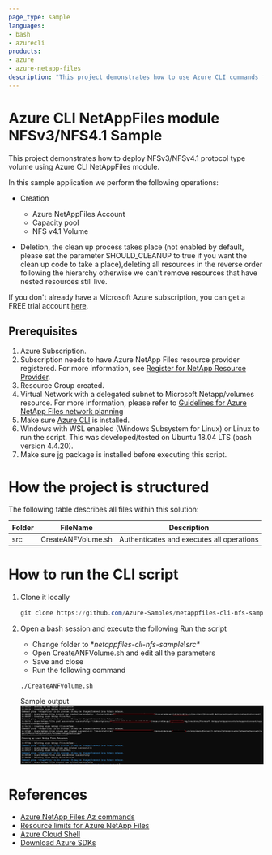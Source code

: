 ```yaml
---
page_type: sample
languages:
- bash
- azurecli
products:
- azure
- azure-netapp-files
description: "This project demonstrates how to use Azure CLI commands for Azure NetAppFiles to deploy NFSv3 or NFSv4.1 Volume." 
---
```


# Azure CLI NetAppFiles module NFSv3/NFS4.1 Sample

This project demonstrates how to deploy NFSv3/NFSv4.1 protocol type volume using Azure CLI NetAppFiles module.

In this sample application we perform the following operations:

* Creation
  * Azure NetAppFiles Account
  * Capacity pool 
  * NFS v4.1 Volume 
 
* Deletion, the clean up process takes place (not enabled by default, please set the parameter SHOULD_CLEANUP to true if you want the clean up code to take a place),deleting all resources in the reverse order following the hierarchy otherwise we can't remove resources that have nested resources still live.

If you don't already have a Microsoft Azure subscription, you can get a FREE trial account [here](http://go.microsoft.com/fwlink/?LinkId=330212).

## Prerequisites

1. Azure Subscription.
2. Subscription needs to have Azure NetApp Files resource provider registered. For more information, see [Register for NetApp Resource Provider](https://docs.microsoft.com/en-us/azure/azure-netapp-files/azure-netapp-files-register).
3. Resource Group created.
4. Virtual Network with a delegated subnet to Microsoft.Netapp/volumes resource. For more information, please refer to [Guidelines for Azure NetApp Files network planning](https://docs.microsoft.com/en-us/azure/azure-netapp-files/azure-netapp-files-network-topologies)
5. Make sure [Azure CLI](https://docs.microsoft.com/cli/azure/install-azure-cli) is installed.
6. Windows with WSL enabled (Windows Subsystem for Linux) or Linux to run the script. This was developed/tested on Ubuntu 18.04 LTS (bash version 4.4.20).
7. Make sure [jq](https://stedolan.github.io/jq/) package is installed before executing this script.
	
	
# How the project is structured

The following table describes all files within this solution:

| Folder     | FileName                | Description                                                                                                                         |
|------------|-------------------------|-------------------------------------------------------------------------------------------------------------------------------------|
| src        | CreateANFVolume.sh      | Authenticates and executes all operations                                                                                           |

# How to run the CLI script

1. Clone it locally
    ```powershell
    git clone https://github.com/Azure-Samples/netappfiles-cli-nfs-sample.git
    ```
	
1. Open a bash session and execute the following Run the script

	 * Change folder to **netappfiles-cli-nfs-sample\src\**
	 * Open CreateANFVolume.sh and edit all the parameters
	 * Save and close
	 * Run the following command
	 ``` Terminal
	 ./CreateANFVolume.sh
	 ```

	Sample output
	![e2e execution](./media/e2e-execution.PNG) 

	
# References

* [Azure NetApp Files Az commands](https://docs.microsoft.com/en-us/cli/azure/netappfiles?view=azure-cli-latest)
* [Resource limits for Azure NetApp Files](https://docs.microsoft.com/en-us/azure/azure-netapp-files/azure-netapp-files-resource-limits)
* [Azure Cloud Shell](https://docs.microsoft.com/en-us/azure/cloud-shell/quickstart)
* [Download Azure SDKs](https://azure.microsoft.com/downloads/)
